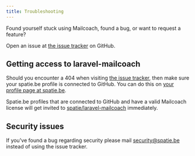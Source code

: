 ```yaml
---
title: Troubleshooting
---
```


Found yourself stuck using Mailcoach, found a bug, or want to request a feature?

Open an issue at [the issue tracker](https://github.com/spatie/laravel-mailcoach/issues/new) on GitHub.

## Getting access to laravel-mailcoach

Should you encounter a 404 when visiting [the issue tracker](https://github.com/spatie/laravel-mailcoach/issues), then make sure your spatie.be profile is connected to GitHub. You can do this on [your profile page at spatie.be](https://spatie.be/profile).

Spatie.be profiles that are connected to GitHub and have a valid Mailcoach license will get invited to [spatie/laravel-mailcoach](https://github.com/spatie/laravel-mailcoach) immediately.

## Security issues

If you've found a bug regarding security please mail [security@spatie.be](mailto:freek@spatie.be) instead of using the issue tracker.
